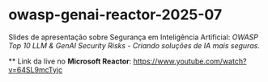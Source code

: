 # owasp-genai-reactor-2025-07
Slides de apresentação sobre Segurança em Inteligência Artificial: *OWASP Top 10 LLM & GenAI Security Risks - Criando soluções de IA mais seguras*.

** Link da live no **Microsoft Reactor**: https://www.youtube.com/watch?v=64SL9mcTyjc
